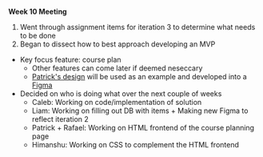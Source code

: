 **Week 10 Meeting**

1) Went through assignment items for iteration 3 to determine what needs to be done
2) Began to dissect how to best approach developing an MVP
- Key focus feature: course plan
    - Other features can come later if deemed neseccary
    - [Patrick's design](https://wireframe.cc/kqN2t8) will be used as an example and developed into a [Figma](https://www.figma.com/design/Yb9IH8Shsnvece29JBb0xT/Figma--V2?node-id=0-1&t=lfZCIs3N9kiiBgM5-1)
- Decided on who is doing what over the next couple of weeks
    - Caleb: Working on code/implementation of solution
    - Liam: Working on filling out DB with items + Making new Figma to reflect iteration 2
    - Patrick + Rafael: Working on HTML frontend of the course planning page
    - Himanshu: Working on CSS to complement the HTML frontend